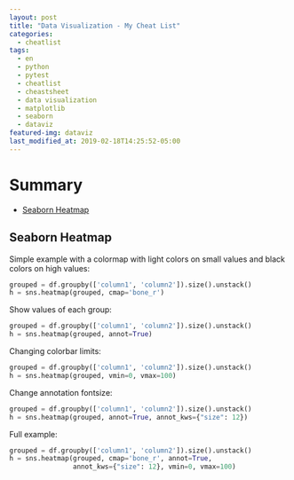 ```yaml
---
layout: post
title: "Data Visualization - My Cheat List"
categories:
  - cheatlist
tags:
  - en
  - python
  - pytest
  - cheatlist
  - cheastsheet
  - data visualization
  - matplotlib
  - seaborn
  - dataviz
featured-img: dataviz
last_modified_at: 2019-02-18T14:25:52-05:00
---
```



# Summary

* [Seaborn Heatmap](#seaborn-heatmap)


<h2 id='seaborn-heatmap'>Seaborn Heatmap</h2>

Simple example with a colormap with light colors on small values and black colors on high values:

```python
grouped = df.groupby(['column1', 'column2']).size().unstack()
h = sns.heatmap(grouped, cmap='bone_r')
```

Show values of each group:

```python
grouped = df.groupby(['column1', 'column2']).size().unstack()
h = sns.heatmap(grouped, annot=True)
```

Changing colorbar limits:

```python
grouped = df.groupby(['column1', 'column2']).size().unstack()
h = sns.heatmap(grouped, vmin=0, vmax=100)
```

Change annotation fontsize:

```python
grouped = df.groupby(['column1', 'column2']).size().unstack()
h = sns.heatmap(grouped, annot=True, annot_kws={"size": 12})
```

Full example:
```python
grouped = df.groupby(['column1', 'column2']).size().unstack()
h = sns.heatmap(grouped, cmap='bone_r', annot=True, 
                annot_kws={"size": 12}, vmin=0, vmax=100)
```

